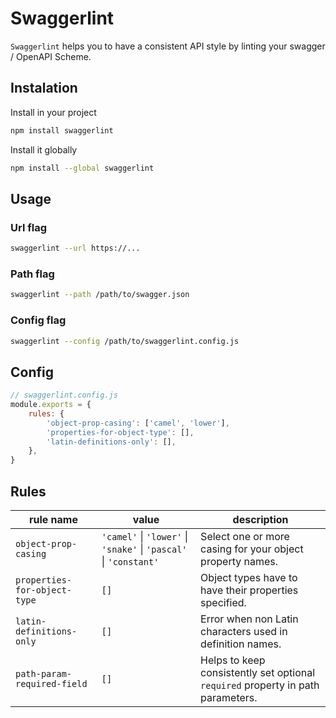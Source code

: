 # Swaggerlint

`Swaggerlint` helps you to have a consistent API style by linting your swagger / OpenAPI Scheme.

## Instalation

Install in your project

```sh
npm install swaggerlint
```

Install it globally
```sh
npm install --global swaggerlint
```

## Usage

### Url flag

```sh
swaggerlint --url https://...
```

### Path flag

```sh
swaggerlint --path /path/to/swagger.json
```

### Config flag

```sh
swaggerlint --config /path/to/swaggerlint.config.js
```

## Config

```js
// swaggerlint.config.js
module.exports = {
    rules: {
        'object-prop-casing': ['camel', 'lower'],
        'properties-for-object-type': [],
        'latin-definitions-only': [],
    },
}
```

## Rules

| rule name | value | description |
|------------------------|------------------|------------------|
| `object-prop-casing`   | `'camel'` \| `'lower'` \| `'snake'` \| `'pascal'` \| `'constant'` | Select one or more casing for your object property names. |
| `properties-for-object-type` | `[]` | Object types have to have their properties specified. |
| `latin-definitions-only` | `[]` | Error when non Latin characters used in definition names. |
| `path-param-required-field` | `[]` | Helps to keep consistently set optional `required` property in path parameters. |
